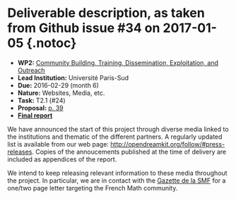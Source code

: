 # Deliverable description, as taken from Github issue #34 on 2017-01-05 {.notoc}

- **WP2:** [Community Building, Training, Dissemination, Exploitation, and Outreach](https://github.com/OpenDreamKit/OpenDreamKit/tree/master/WP2)
- **Lead Institution:** Université Paris-Sud
- **Due:** 2016-02-29 (month 6)
- **Nature:** Websites, Media, etc.
- **Task:** T2.1 (#24)
- **Proposal:** [p. 39](https://github.com/OpenDreamKit/OpenDreamKit/raw/master/Proposal/proposal-www.pdf)
- **[Final report](https://github.com/OpenDreamKit/OpenDreamKit/raw/master/WP2/D2.1/report-final.pdf)**

We have announced the start of this project through diverse media linked to the institutions and thematic of the different partners. A regularly updated list is available from our web page: http://opendreamkit.org/follow/#press-releases. Copies of the annoucements published at the time of delivery are included as appendices of the report.

We intend to keep releasing relevant information to these media throughout the project. In particular, we are in contact with the [Gazette de la SMF](http://smf.emath.fr/) for a one/two page letter targeting the French Math community.
